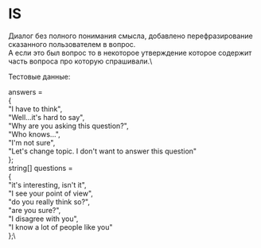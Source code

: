 # IS

Диалог без полного понимания смысла, добавлено перефразирование сказанного пользователем в вопрос.\
А если это был вопрос то в некоторое утверждение которое содержит часть вопроса про которую спрашивали.\

Тестовые данные:

answers =\
        {\
            "I have to think",\
            "Well...it's hard to say",\
            "Why are you asking this question?",\
            "Who knows...",\
            "I'm not sure",\
            "Let's change topic. I don't want to answer this question"\
        };\
        string[] questions =\
        {\
            "it's interesting, isn't it",\
            "I see your point of view",\
            "do you really think so?",\
            "are you sure?",\
            "I disagree with you",\
            "I know a lot of people like you"\
        };\
